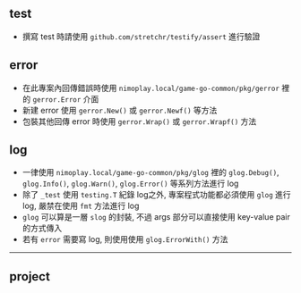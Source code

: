 ## test

- 撰寫 test 時請使用 `github.com/stretchr/testify/assert` 進行驗證

## error

- 在此專案內回傳錯誤時使用 `nimoplay.local/game-go-common/pkg/gerror` 裡的 `gerror.Error` 介面
- 新建 error 使用 `gerror.New()` 或 `gerror.Newf()` 等方法
- 包裝其他回傳 error 時使用 `gerror.Wrap()` 或 `gerror.Wrapf()` 方法

## log

- 一律使用 `nimoplay.local/game-go-common/pkg/glog` 裡的 `glog.Debug()`, `glog.Info()`, `glog.Warn()`, `glog.Error()` 等系列方法進行 log
- 除了 `_test` 使用 `testing.T` 紀錄 log之外, 專案程式功能都必須使用 `glog` 進行 log, 嚴禁在使用 `fmt` 方法進行 log
- `glog` 可以算是一層 `slog` 的封裝, 不過 args 部分可以直接使用 key-value pair 的方式傳入
- 若有 `error` 需要寫 log, 則使用使用 `glog.ErrorWith()` 方法

---

## project
